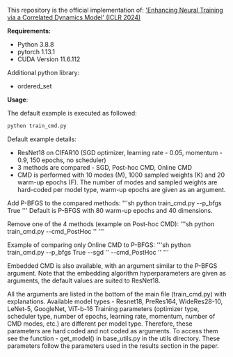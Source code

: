 This repository is the official implementation of:
['Enhancing Neural Training via a Correlated Dynamics Model' (ICLR 2024)](https://iclr.cc/virtual/2024/poster/18304)


**Requirements:**
- Python 3.8.8
- pytorch 1.13.1
- CUDA Version 11.6.112

Additional python library:
- ordered_set


**Usage**:

The default example is executed as followed:
```sh
python train_cmd.py
```

Default example details:
 - ResNet18 on CIFAR10 (SGD optimizer, learning rate - 0.05, momentum - 0.9, 150 epochs, no scheduler)
 - 3 methods are compared - SGD, Post-hoc CMD, Online CMD
 - CMD is performed with 10 modes (M), 1000 sampled weights (K) and 20 warm-up epochs (F).
 The number of modes and sampled weights are hard-coded per model type, warm-up epochs are given as an argument.
 
Add P-BFGS to the compared methods:
'''sh
python train_cmd.py --p_bfgs True
'''
Default is P-BFGS with 80 warm-up epochs and 40 dimensions.

Remove one of the 4 methods (example on Post-hoc CMD):
'''sh
python train_cmd.py --cmd_PostHoc ''
'''

Example of comparing only Online CMD to P-BFGS:
'''sh
python train_cmd.py --p_bfgs True --sgd '' --cmd_PostHoc ''
'''

Embedded CMD is also available, with an argument similar to the P-BFGS argument. Note that the embedding algorithm hyperparameters are given as arguments, the default values are suited to ResNet18.

All the arguments are listed in the bottom of the main file (train_cmd.py) with explanations.
Available model types - Resnet18, PreRes164, WideRes28-10, LeNet-5, GoogleNet, ViT-b-16
Training parameters (optimizer type, scheduler type, number of epochs, learning rate, momentum, number of CMD modes, etc.) are different per model type.
Therefore, these parameters are hard coded and not coded as arguments. To access them see the function - 
get_model() in base_utils.py in the utils directory. These parameters follow the parameters used in the results section in the paper.
